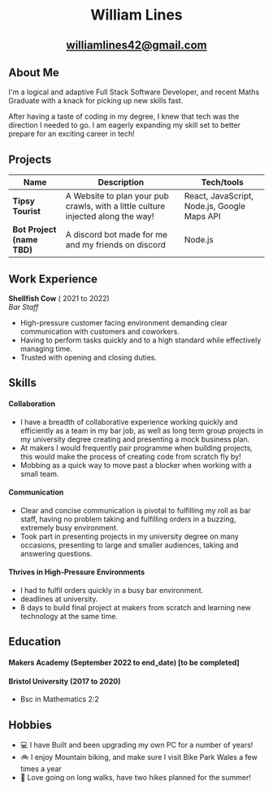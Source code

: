 <div align="center">

# William Lines

## williamlines42@gmail.com

</div>

## About Me

I'm a logical and adaptive Full Stack Software Developer, and recent Maths Graduate with a knack for picking up new skills fast.

After having a taste of coding in my degree, I knew that tech was the direction I needed to go. I am eagerly expanding my skill set to better prepare for an exciting career in tech!

<!--[OLD] I'm Will, an analytically minded recent Maths graduate looking for new opportunities in the world of tech. Having got a taste of coding and a good helping of logic and analysis in my maths degree, I am eagerly expanding my skill set and look forward to an exciting career in tech! -->




<!-- (to be completed) -->

## Projects

| Name                       | Description                                                                      | Tech/tools                                  |
| -------------------------- | -------------------------------------------------------------------------------- | ------------------------------------------- |
| **Tipsy Tourist**          | A Website to plan your pub crawls, with a little culture injected along the way! | React, JavaScript, Node.js, Google Maps API |
| **Bot Project (name TBD)** | A discord bot made for me and my friends on discord                              | Node.js                                     |

## Work Experience

**Shellfish Cow** ( 2021 to 2022)  
_Bar Staff_

- High-pressure customer facing environment demanding clear communication with customers and coworkers.
- Having to perform tasks quickly and to a high standard while effectively managing time.
- Trusted with opening and closing duties.

## Skills

<!-- Consider skills relevant to software development. Then consider your best skills. Pick 2-4 skills and write a short descriptive paragraph for each one. You should demonstrate how capable you are at this skill with examples.
(Using a STAR example Paragraph) Consider the questions below.

-STAR
-What was the situation/task? (ST)

-How was the skill used?

-What did you do? (action)

-What was the result? -->

#### Collaboration

- I have a breadth of collaborative experience working quickly and efficiently as a team in my bar job, as well as long term group projects in my university degree creating and presenting a mock business plan.
- At makers I would frequently pair programme when building projects, this would make the process of creating code from scratch fly by!
- Mobbing as a quick way to move past a blocker when working with a small team.

#### Communication

- Clear and concise communication is pivotal to fulfilling my roll as bar staff, having no problem taking and fulfilling orders in a buzzing, extremely busy environment.
- Took part in presenting projects in my university degree on many occasions, presenting to large and smaller audiences, taking and answering questions.

#### Thrives in High-Pressure Environments

- I had to fulfil orders quickly in a busy bar environment.
- deadlines at university.
- 8 days to build final project at makers from scratch and learning new technology at the same time.

## Education

#### Makers Academy (September 2022 to end_date) [to be completed]

<!-- - Use short descriptions of what you did and a skill you used. (Similar to format from the 'Work Experience' section above)
- e.g Frequently used paring in order to problem solve efficiently, requiring teamwork and communication.
- you might also mention aspects some other skills/knowledge listed below:
- OOP, TDD, MVC, DDD
- Agile/XP
- Ruby, Rails, JavaScript
- RSpec, Jasmine -->

#### Bristol University (2017 to 2020)

- Bsc in Mathematics 2:2

## Hobbies

- :computer: I have Built and been upgrading my own PC for a number of years!
- :bike: I enjoy Mountain biking, and make sure I visit Bike Park Wales a few times a year
- 🥾 Love going on long walks, have two hikes planned for the summer!
